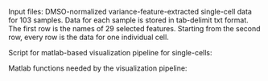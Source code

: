Input files:
DMSO-normalized variance-feature-extracted single-cell data for 103 samples. Data for each sample is stored in tab-delimit txt format. The first row is the names of 29 selected features. Starting from the second row, every row is the data for one individual cell. 

Script for matlab-based visualization pipeline for single-cells:

Matlab functions needed by the visualization pipeline:



